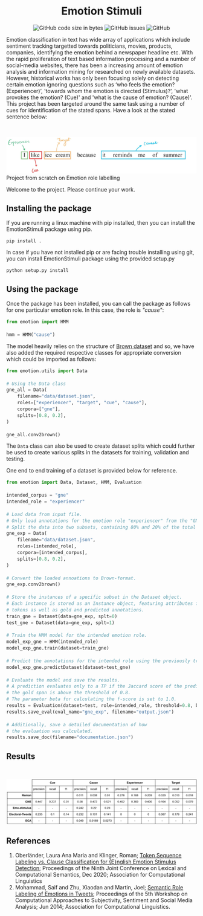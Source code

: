 <h1 align="center">Emotion Stimuli</h1>

<div align="center">

![GitHub code size in bytes](https://img.shields.io/github/languages/code-size/Thanatoz-1/EmotionStimuli?style=for-the-badge)
![GitHub issues](https://img.shields.io/github/issues-raw/Thanatoz-1/EmotionStimuli?style=for-the-badge)
![GitHub](https://img.shields.io/github/license/Thanatoz-1/EmotionStimuli?style=for-the-badge)
</div>

Emotion classification in text has wide array of applications which include sentiment tracking targetted towards politicians, movies, products, companies, identifying the emotion behind a newspaper headline etc. With the rapid proliferation of text based information processing and a number of social-media websites, there has been a increasing amount of emotion analysis and information mining for researched on newly available datasets. However, historical works has only been focusing solely on detecting certain emotion  ignoring questions such as ‘who feels the emotion? (Experiencer)’, 'towards whom the emotion is directed (Stimulus)?’, 'what provokes the emotion? (Cue)' and 'what is the cause of emotion? (Cause)'. This project has been targeted around the same task using a number of cues for identification of the stated spans. Have a look at the stated sentence below:

<br/>

![Project_Banner](docs/image/sentence_exmaple.jpg)
Project from scratch on Emotion role labelling

Welcome to the project. Please continue your work.

## Installing the package 
If you are running a linux machine with pip installed, then you can install the EmotionStimuli package using pip.
```
pip install .
```
In case if you have not installed pip or are facing trouble installing using git, you can install EmotionStimuli package using the provided setup.py
```
python setup.py install
```

## Using the package
Once the package has been installed, you can call the package as follows for one particular emotion role. In this case, the role is _"cause"_:
```python
from emotion import HMM

hmm = HMM("cause")
```
The model heavily relies on the structure of [Brown dataset](https://en.wikipedia.org/wiki/Brown_Corpus) and so, we have also added the required respective classes for appropriate conversion which could be imported as follows:
```python
from emotion.utils import Data

# Using the Data class
gne_all = Data(
    filename="data/dataset.json",
    roles=["experiencer", "target", "cue", "cause"],
    corpora=["gne"],
    splits=[0.8, 0.2],
)

gne_all.conv2brown()
```

The `Data` class can also be used to create dataset splits which could further be used to create various splits in the datasets for training, validation and testing. 

One end to end training of a dataset is provided below for reference. 

```python
from emotion import Data, Dataset, HMM, Evaluation

intended_corpus = "gne"
intended_role = "experiencer"

# Load data from input file.
# Only load annotations for the emotion role "experiencer" from the "GNE" corpus.
# Split the data into two subsets, containing 80% and 20% of the total instances respectively (randomly selected).
gne_exp = Data(
    filename="data/dataset.json",
    roles=[intended_role],
    corpora=[intended_corpus],
    splits=[0.8, 0.2],
)

# Convert the loaded annoations to Brown-format.
gne_exp.conv2brown()

# Store the instances of a specific subset in the Dataset object.
# Each instance is stored as an Instance object, featuring attributes for 
# tokens as well as gold and predicted annotations.
train_gne = Dataset(data=gne_exp, splt=0)
test_gne = Dataset(data=gne_exp, splt=1)

# Train the HMM model for the intended emotion role.
model_exp_gne = HMM(intended_role)
model_exp_gne.train(dataset=train_gne)

# Predict the annotations for the intended role using the previously trained model.
model_exp_gne.predictDataset(dataset=test_gne)

# Evaluate the model and save the results.
# A prediction evaluates only to a TP if the Jaccard score of the predicted and
# the gold span is above the threshold of 0.8.
# The parameter beta for calculating the f-score is set to 1.0.
results = Evaluation(dataset=test, role=intended_role, threshold=0.8, beta=1.0)
results.save_eval(eval_name="gne_exp", filename="output.json")

# Additionally, save a detailed documentation of how
# the evaluation was calculated.
results.save_doc(filename="documentation.json")
```

## Results
<br/>

![Project_Results](docs/image/results.jpg)


## References
1. Oberl&#228;nder, Laura Ana Maria  and Klinger, Roman; [Token Sequence Labeling vs. Clause Classification for {E}nglish Emotion Stimulus Detection](https://www.aclweb.org/anthology/2020.starsem-1.7); Proceedings of the Ninth Joint Conference on Lexical and Computational Semantics, Dec 2020; Association for Computational Linguistics
2. Mohammad, Saif  and Zhu, Xiaodan  and Martin, Joel; [Semantic Role Labeling of Emotions in Tweets](https://www.aclweb.org/anthology/W14-2607); Proceedings of the 5th Workshop on Computational Approaches to Subjectivity, Sentiment and Social Media Analysis; Jun 2014; Association for Computational Linguistics.
